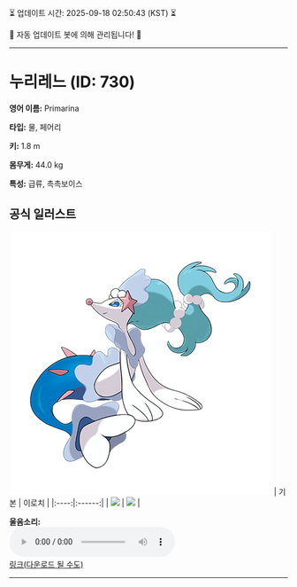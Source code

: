 
⏳ 업데이트 시간: 2025-09-18 02:50:43 (KST) ⏳

🤖 자동 업데이트 봇에 의해 관리됩니다! 🤖

---

# 누리레느 (ID: 730)
**영어 이름:** Primarina

**타입:** 물, 페어리

**키:** 1.8 m

**몸무게:** 44.0 kg

**특성:** 급류, 촉촉보이스

## 공식 일러스트
![](https://raw.githubusercontent.com/PokeAPI/sprites/master/sprites/pokemon/other/official-artwork/730.png)
| 기본 | 이로치 |
|:----:|:------:|
| <img src="http://play.pokemonshowdown.com/sprites/ani/primarina.gif" width="200"> | <img src="http://play.pokemonshowdown.com/sprites/ani-shiny/primarina.gif" width="200"> |

**울음소리:**<br><audio controls src="https://raw.githubusercontent.com/PokeAPI/cries/main/cries/pokemon/latest/730.ogg"></audio><br> [링크(다운로드 될 수도)](https://raw.githubusercontent.com/PokeAPI/cries/main/cries/pokemon/latest/730.ogg)


---
